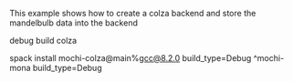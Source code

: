This example shows how to create a colza backend and store the mandelbulb data into the backend

debug build colza

spack install mochi-colza@main%gcc@8.2.0 build_type=Debug ^mochi-mona build_type=Debug
